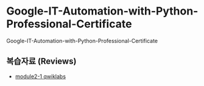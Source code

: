 # Google-IT-Automation-with-Python-Professional-Certificate
Google-IT-Automation-with-Python-Professional-Certificate

## 복습자료 (Reviews)
- [module2-1 qwiklabs](https://googlecoursera.qwiklabs.com/focuses/20597623?parent=lti_session)
